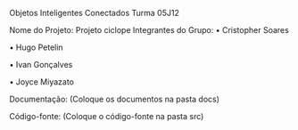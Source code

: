 Objetos Inteligentes Conectados
Turma 05J12


Nome do Projeto:  Projeto ciclope 
Integrantes do Grupo:
•	Cristopher Soares 

•	Hugo Petelin 

•	Ivan Gonçalves 

•	Joyce Miyazato



Documentação: (Coloque os documentos na pasta docs)

Código-fonte: (Coloque o código-fonte na pasta src)
